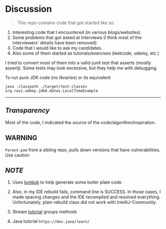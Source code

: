 Discussion
==========

> This repo contains code that got started like so:

1. Interesting code that I encountered (in various blogs/websites)
2. Some problems that got asked at Interviews (I think most of the  interviewers' details have been removed)
3. Code that I would like to ask my candidates.
4. Also some of them started as tutorials/exercises (leetcode, udemy, etc.)

I tried to convert most of them into a valid-junit test that asserts (mostly assertj).
Some tests may look excessive, but they help me with debugging.

To run pure JDK code (no libraries) or its equivalent
```
java -classpath ./target/test-classes org.ravi.udemy.jdk8.dates.LocalTimeExample
```

-----


*Transparency*
-------------
Most of the code, I indicated the source of the code/algorithm/inspiration.



**WARNING**
---------
`Parent-pom` from a sibling repo, pulls down versions that have vulnerabilities. Use caution

_NOTE_
------
1. Uses [lombok](https://www.baeldung.com/lombok-ide) to help generate some boiler plate code.

2. Also, in my IDE rebuild fails, command line is SUCCESS. In those cases, I made spacing changes and the IDE recompiled and resolved everything. Unfortunately, plain rebuild class did not work with IntelliJ-Community. 

3. Stream [tutorial](https://stackify.com/streams-guide-java-8) groups methods 

4. Java tutorial `https://dev.java/learn/`
